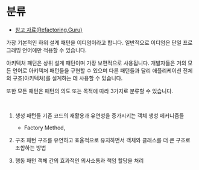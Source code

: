 # 분류

-   [참고 자료(Refactoring.Guru)](https://refactoring.guru/ko/design-patterns/classification)

가장 기본적인 하위 설계 패턴을 이디엄이라고 합니다. 일반적으로 이디엄은 단일 프로그래밍 언어에만 적용할 수 있습니다.

아키텍처 패턴은 상위 설계 패턴이며 가장 보편적으로 사용됩니다. 개발자들은 거의 모든 언어로 아키텍처 패턴들을 구현할 수 있으며 다른 패턴들과 달리 애플리케이션 전체의 구조​(아키텍처)​를 설계하는 데 사용할 수 있습니다.

또한 모든 패턴은 패턴의 의도 또는 목적에 따라 3가지로 분류할 수 있습니다.

<br/>

1. 생성 패턴들
   기존 코드의 재활용과 유연성을 증가시키는 객체 생성 메커니즘들

    - Factory Method,

2. 구조 패턴
   구조를 유연하고 효율적으로 유지하면서 객체와 클래스를 더 큰 구조로 조합하는 방법

3. 행동 패턴
   객체 간의 효과적인 의사소통과 책임 할당을 처리
